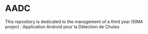 # AADC
This repository is dedicated to the management of a third year ISIMA project : Application Android pour la Détection de Chutes
